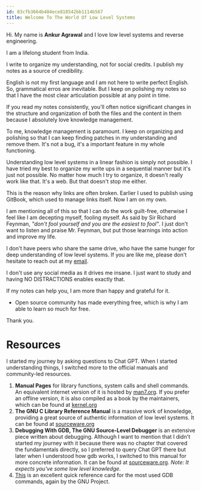 ```yaml
---
id: 83cfb3664b484ece818542bb1114b567
title: Welcome To The World Of Low Level Systems
---
```


Hi. My name is **Ankur Agrawal** and I love low level systems and reverse engineering.

I am a lifelong student from India.

I write to organize my understanding, not for social credits. I publish my notes as a source of credibility.

English is not my first language and I am not here to write perfect English. So, grammatical erros are inevitable. But I keep on polishing my notes so that I have the most clear articulation possible at any point in time.

If you read my notes consistently, you'll often notice significant changes in the structure and organization of both the files and the content in them because I absolutely love knowledge management.

To me, knowledge management is paramount. I keep on organizing and polishing so that I can keep finding patches in my understanding and remove them. It's not a bug, it's a important feature in my whole functioning.

Understanding low level systems in a linear fashion is simply not possible. I have tried my best to organize my write ups in a sequential manner but it's just not possible. No matter how much I try to organize, it doesn't really work like that. It's a web. But that doesn't stop me either.

This is the reason why links are often broken. Earlier I used to publish using GitBook, which used to manage links itself. Now I am on my own.

I am mentioning all of this so that I can do the work guilt-free, otherwise I feel like I am decepting myself, fooling myself. As said by Sir Richard Feynman, *"don't fool yourself and you are the easiest to fool"*. I just don't want to listen and praise Mr. Feynman, but put those learnings into action and improve my life.

I don't have peers who share the same drive, who have the same hunger for deep understanding of low level systems. If you are like me, please don't hesitate to reach out at my [email](mailto:manageme@protonmail.com).

I don't use any social media as it drives me insane. I just want to study and having NO DISTRACTIONS enables exactly that.

If my notes can help you, I am more than happy and grateful for it.
- Open source community has made everything free, which is why I am able to learn so much for free.

Thank you.

# Resources

I started my journey by asking questions to Chat GPT. When I started understanding things, I switched more to the official manuals and community-led resources.

1. **Manual Pages** for library functions, system calls and shell commands. An equivalent internet version of it is hosted by [man7.org](https://man7.org/linux/man-pages/). If you prefer an offline version, it is also compiled as a book by the maintainers, which can be found at [kernel.org](https://mirrors.edge.kernel.org/pub/linux/docs/man-pages/book/)
2. **The GNU C Library Reference Manual** is a massive work of knowledge, providing a great source of authentic information of low level systems. It can be found at [sourceware.org](https://sourceware.org/glibc/manual/latest/pdf/libc.pdf)
3. **Debugging With GDB, The GNU Source-Level Debugger** is an extensive piece written about debugging. Although I want to mention that I didn't started my journey with it because there was no chapter that covered the fundamentals directly, so I preferred to query Chat GPT there but later when I understood how gdb works, I switched to this manual for more concrete information. It can be found at [sourceware.org](https://sourceware.org/gdb/current/onlinedocs/gdb.pdf). *Note: It expects you've some low level knowledge*.
4. [This](https://sourceware.org/gdb/current/onlinedocs/refcard.pdf) is an excellent quick reference card for the most used GDB commands, again by the GNU Project.